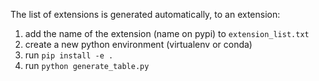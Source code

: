 The list of extensions is generated automatically, to an extension:
1. add the name of the extension (name on pypi) to ``extension_list.txt``
2. create a new python environment (virtualenv or conda)
3. run ``pip install -e .``
4. run ``python generate_table.py``

